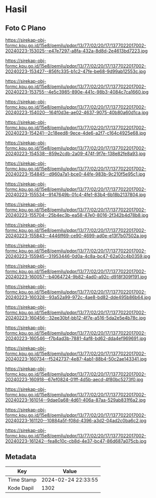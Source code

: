 # Hasil

## Foto C Plano

https://sirekap-obj-formc.kpu.go.id/15e8/pemilu/pdpr/13/77/02/20/17/1377022017002-20240223-153025--e47e7297-a8fa-432a-8d8d-2e4613bd7223.jpg

https://sirekap-obj-formc.kpu.go.id/15e8/pemilu/pdpr/13/77/02/20/17/1377022017002-20240223-153427--856fc335-b1c2-47fe-be68-9d99ab12553c.jpg

https://sirekap-obj-formc.kpu.go.id/15e8/pemilu/pdpr/13/77/02/20/17/1377022017002-20240223-153755--4e5c3985-890e-441c-98b3-4084c7ca1660.jpg

https://sirekap-obj-formc.kpu.go.id/15e8/pemilu/pdpr/13/77/02/20/17/1377022017002-20240223-154020--164f0d3e-ae02-4637-9075-40b80a60d1ca.jpg

https://sirekap-obj-formc.kpu.go.id/15e8/pemilu/pdpr/13/77/02/20/17/1377022017002-20240223-154241--2c18eed8-9ece-4de6-a2f7-c164c4925e68.jpg

https://sirekap-obj-formc.kpu.go.id/15e8/pemilu/pdpr/13/77/02/20/17/1377022017002-20240223-154538--859e2cdb-2a09-474f-9f7e-138e82fe8a93.jpg

https://sirekap-obj-formc.kpu.go.id/15e8/pemilu/pdpr/13/77/02/20/17/1377022017002-20240223-154845--d960a7a1-bce0-44fe-983b-9c210f5e95c1.jpg

https://sirekap-obj-formc.kpu.go.id/15e8/pemilu/pdpr/13/77/02/20/17/1377022017002-20240223-155534--9147649b-01c4-4fe1-83b4-6b18b2137804.jpg

https://sirekap-obj-formc.kpu.go.id/15e8/pemilu/pdpr/13/77/02/20/17/1377022017002-20240223-155704--25b4ec3b-ea58-47e0-8016-2f342b4d78b8.jpg

https://sirekap-obj-formc.kpu.go.id/15e8/pemilu/pdpr/13/77/02/20/17/1377022017002-20240223-155843--4446ff69-ce90-4699-ad0e-e13f7b07502a.jpg

https://sirekap-obj-formc.kpu.go.id/15e8/pemilu/pdpr/13/77/02/20/17/1377022017002-20240223-155945--31953446-0d0a-4c8a-bc47-62a02c4b0359.jpg

https://sirekap-obj-formc.kpu.go.id/15e8/pemilu/pdpr/13/77/02/20/17/1377022017002-20240223-160057--b4064724-9b82-4ad0-a92c-d918f309f191.jpg

https://sirekap-obj-formc.kpu.go.id/15e8/pemilu/pdpr/13/77/02/20/17/1377022017002-20240223-160328--93a52a99-972c-4ae8-bd82-dde495b86b64.jpg

https://sirekap-obj-formc.kpu.go.id/15e8/pemilu/pdpr/13/77/02/20/17/1377022017002-20240223-160456--32ee30bf-bb12-4f7e-a516-5da2e5e4b78c.jpg

https://sirekap-obj-formc.kpu.go.id/15e8/pemilu/pdpr/13/77/02/20/17/1377022017002-20240223-160546--f7b4ad3b-7881-4af8-bd62-dda4ef969691.jpg

https://sirekap-obj-formc.kpu.go.id/15e8/pemilu/pdpr/13/77/02/20/17/1377022017002-20240223-160734--f5242737-4e87-4ab1-88b4-50c2ae143341.jpg

https://sirekap-obj-formc.kpu.go.id/15e8/pemilu/pdpr/13/77/02/20/17/1377022017002-20240223-160918--67ef0824-01ff-4d5b-aecd-4f80bc5273f0.jpg

https://sirekap-obj-formc.kpu.go.id/15e8/pemilu/pdpr/13/77/02/20/17/1377022017002-20240223-161014--9dae0a68-4d61-406a-87aa-529ab831f6a2.jpg

https://sirekap-obj-formc.kpu.go.id/15e8/pemilu/pdpr/13/77/02/20/17/1377022017002-20240223-161120--10884a5f-f08d-4396-a3d2-04ad2c0ba6c2.jpg

https://sirekap-obj-formc.kpu.go.id/15e8/pemilu/pdpr/13/77/02/20/17/1377022017002-20240223-161242--fea8c10c-cb8d-4e37-bc47-86d687a075cb.jpg


## Metadata

| Key        | Value               |
| ---------- | ------------------- |
| Time Stamp | 2024-02-24 22:33:55 |
| Kode Dapil | 1302                |



